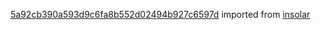 [5a92cb390a593d9c6fa8b552d02494b927c6597d](https://github.com/insolar/insolar/commit/5a92cb390a593d9c6fa8b552d02494b927c6597d) imported from [insolar](https://github.com/insolar/insolar)
